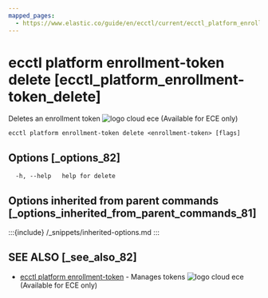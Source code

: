 ```yaml
---
mapped_pages:
  - https://www.elastic.co/guide/en/ecctl/current/ecctl_platform_enrollment-token_delete.html
---
```


# ecctl platform enrollment-token delete [ecctl_platform_enrollment-token_delete]

Deletes an enrollment token ![logo cloud ece](https://doc-icons.s3.us-east-2.amazonaws.com/logo_cloud_ece.svg "Supported on {{ece}}") (Available for ECE only)

```
ecctl platform enrollment-token delete <enrollment-token> [flags]
```


## Options [_options_82]

```
  -h, --help   help for delete
```


## Options inherited from parent commands [_options_inherited_from_parent_commands_81]

:::{include} /_snippets/inherited-options.md
:::


## SEE ALSO [_see_also_82]

* [ecctl platform enrollment-token](/reference/ecctl_platform_enrollment-token.md)	 - Manages tokens ![logo cloud ece](https://doc-icons.s3.us-east-2.amazonaws.com/logo_cloud_ece.svg "Supported on {{ece}}") (Available for ECE only)

